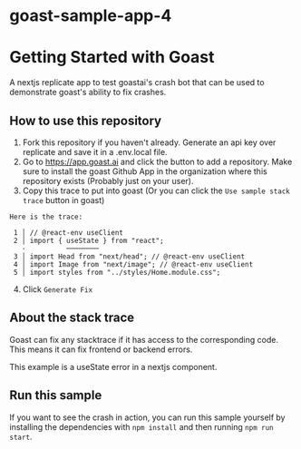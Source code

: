 # goast-sample-app-4
# Getting Started with Goast

A nextjs replicate app to test goastai's crash bot that can be used to demonstrate goast's ability to fix crashes.

## How to use this repository

1) Fork this repository if you haven't already. Generate an api key over replicate and save it in a .env.local file.
2) Go to https://app.goast.ai and click the button to add a repository. Make sure to install the goast Github App in the organization where this repository exists (Probably just on your user).
3) Copy this trace to put into goast (Or you can click the `Use sample stack trace` button in goast)
```
Here is the trace:

 1 │ // @react-env useClient
 2 │ import { useState } from "react";
   ·          ────────
 3 │ import Head from "next/head"; // @react-env useClient
 4 │ import Image from "next/image"; // @react-env useClient
 5 │ import styles from "../styles/Home.module.css";
```
4) Click `Generate Fix`

## About the stack trace

Goast can fix any stacktrace if it has access to the corresponding code. This means it can fix frontend or backend errors.

This example is a useState error in a nextjs component.

## Run this sample

If you want to see the crash in action, you can run this sample yourself by installing the dependencies with `npm install` and then running `npm run start`. 
 

